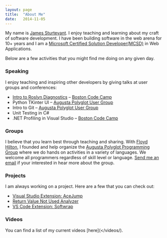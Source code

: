 ```yaml
---
layout: page
title:  "About Me"
date:   2014-11-05
---
```


My name is [James Sturtevant](https://www.linkedin.com/pub/james-sturtevant/42/1a9/922). I enjoy teaching and learning about my craft of software development.  I have been building software in the web arena for 10+ years and I am a [Microsoft Certified Solution Developer(MCSD)](https://www.microsoft.com/learning/en-us/mcsd-web-apps-certification.aspx) in Web Applications.

Below are a few activities that you might find me doing on any given day. 

### Speaking
I enjoy teaching and inspiring other developers by giving talks at user groups and conferences:

- [Intro to Roslyn Diagnostics](http://www.jamessturtevant.com/posts/Roslyn-Diagnostic-Talk/) – [Boston Code Camp](https://www.bostoncodecamp.com/)
- Python TKinter UI – [Augusta Polyglot User Group](http://augusta-polyglot.github.io/)
- Intro to Git – [Augusta Polyglot User Group](http://augusta-polyglot.github.io/)
- Unit Testing in C#
- .NET Profiling in Visual Studio – [Boston Code Camp](https://www.bostoncodecamp.com/)

### Groups
I believe that you learn best through teaching and sharing.  With [Floyd Hilton](http://floydhilton.com/), I founded and help organize the [Augusta Polyglot Programming Group](http://augusta-polyglot.github.io/) where we do hands on activities in a variety of languages.  We welcome all programmers regardless of skill level or language.  [Send me an email](mailto:jsturtevant@gmail.com) if your interested in hear more about the group.

### Projects
I am always working on a project.  Here are a few that you can check out:

- [Visual Studio Extension: AceJump](https://visualstudiogallery.msdn.microsoft.com/2d045428-ec7e-4a77-802c-5365f9ddafa2)
- [Return Value Not Used Analyzer](https://github.com/jsturtevant/ReturnValueNotUsedAnalyzer)
- [VS Code Extension: Softwrap](https://marketplace.visualstudio.com/items/jsturtevant.softwrap)

### Videos
You can find a list of my current videos [here](</videos/).